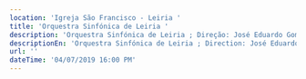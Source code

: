 ```yaml
---
location: 'Igreja São Francisco - Leiria '
title: 'Orquestra Sinfónica de Leiria '
description: 'Orquestra Sinfónica de Leiria ; Direção: José Eduardo Gomes '
descriptionEn: 'Orquestra Sinfónica de Leiria ; Direction: José Eduardo Gomes '
url: ''
dateTime: '04/07/2019 16:00 PM'
---
```


